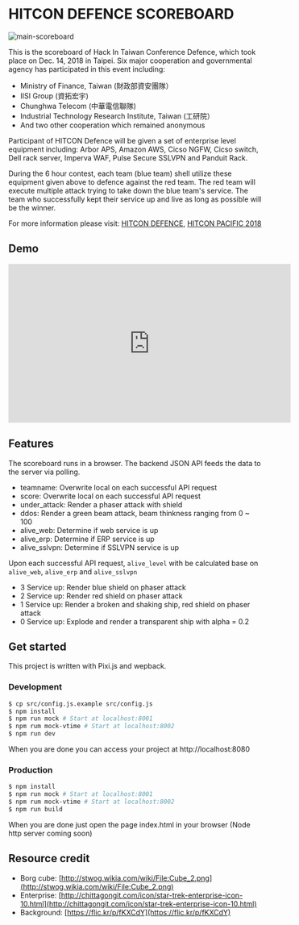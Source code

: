 # HITCON DEFENCE SCOREBOARD

![main-scoreboard](https://user-images.githubusercontent.com/1984426/50040572-edfb6400-0080-11e9-89cf-d5548908bc8a.jpg)


This is the scoreboard of Hack In Taiwan Conference Defence, which took place on Dec. 14, 2018 in Taipei. Six major cooperation and governmental agency has participated in this event including:

- Ministry of Finance, Taiwan (財政部資安團隊）
- IISI Group (資拓宏宇)
- Chunghwa Telecom (中華電信聯隊)
- Industrial Technology Research Institute, Taiwan (工研院）
- And two other cooperation which remained anonymous

Participant of HITCON Defence will be given a set of enterprise level equipment including: Arbor APS, Amazon AWS, Cicso NGFW, Cicso switch, Dell rack server, Imperva WAF, Pulse Secure SSLVPN and Panduit Rack.

During the 6 hour contest, each team (blue team) shell utilize these equipment given above to defence against the red team. The red team will execute multiple attack trying to take down the blue team's service. The team who successfully kept their service up and live as long as possible will be the winner.

For more information please visit: [HITCON DEFENCE](https://hitcon.org/2018/defense/), [HITCON PACIFIC 2018](https://hitcon.org/2018/pacific/)

## Demo

<iframe width="560" height="315" src="https://www.youtube.com/embed/qpa5Ibzpw48" frameborder="0" allow="accelerometer; autoplay; encrypted-media; gyroscope; picture-in-picture" allowfullscreen></iframe>

## Features

The scoreboard runs in a browser. The backend JSON API feeds the data to the server via polling.

- teamname: Overwrite local on each successful API request
- score: Overwrite local on each successful API request
- under_attack: Render a phaser attack with shield
- ddos: Render a green beam attack, beam thinkness ranging from 0 ~ 100
- alive_web: Determine if web service is up
- alive_erp: Determine if ERP service is up
- alive_sslvpn: Determine if SSLVPN service is up

Upon each successful API request, `alive_level` with be calculated base on `alive_web`, `alive_erp` and `alive_sslvpn`

- 3 Service up: Render blue shield on phaser attack
- 2 Service up: Render red shield on phaser attack
- 1 Service up: Render a broken and shaking ship, red shield on phaser attack
- 0 Service up: Explode and render a transparent ship with alpha = 0.2

## Get started

This project is written with Pixi.js and wepback.

### Development

```sh
$ cp src/config.js.example src/config.js
$ npm install
$ npm run mock # Start at localhost:8001
$ npm rum mock-vtime # Start at localhost:8002
$ npm run dev
```
When you are done you can access your project at http://localhost:8080

### Production

```sh
$ npm install
$ npm run mock # Start at localhost:8001
$ npm rum mock-vtime # Start at localhost:8002
$ npm run build
```
When you are done just open the page index.html in your browser (Node http server coming soon)

## Resource credit

- Borg cube: [http://stwog.wikia.com/wiki/File:Cube_2.png](http://stwog.wikia.com/wiki/File:Cube_2.png)
- Enterprise: [http://chittagongit.com/icon/star-trek-enterprise-icon-10.html](http://chittagongit.com/icon/star-trek-enterprise-icon-10.html)
- Background: [https://flic.kr/p/fKXCdY](https://flic.kr/p/fKXCdY)
